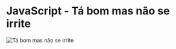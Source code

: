 # JavaScript - Tá bom mas não se irrite

![Tá bom mas não se irrite](https://raw.githubusercontent.com/suissa/blog/master/images/mas-nao-se-irrite.jpg)
